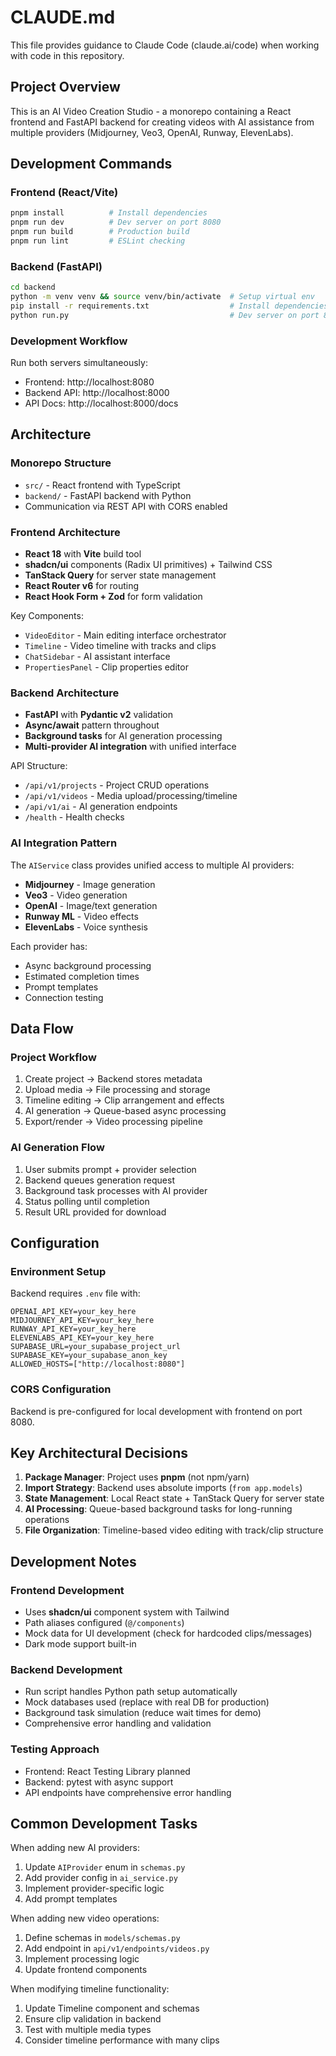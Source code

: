 # CLAUDE.md

This file provides guidance to Claude Code (claude.ai/code) when working with code in this repository.

## Project Overview

This is an AI Video Creation Studio - a monorepo containing a React frontend and FastAPI backend for creating videos with AI assistance from multiple providers (Midjourney, Veo3, OpenAI, Runway, ElevenLabs).

## Development Commands

### Frontend (React/Vite)
```bash
pnpm install          # Install dependencies  
pnpm run dev          # Dev server on port 8080
pnpm run build        # Production build
pnpm run lint         # ESLint checking
```

### Backend (FastAPI)
```bash
cd backend
python -m venv venv && source venv/bin/activate  # Setup virtual env
pip install -r requirements.txt                  # Install dependencies
python run.py                                    # Dev server on port 8000
```

### Development Workflow
Run both servers simultaneously:
- Frontend: http://localhost:8080 
- Backend API: http://localhost:8000
- API Docs: http://localhost:8000/docs

## Architecture

### Monorepo Structure
- `src/` - React frontend with TypeScript
- `backend/` - FastAPI backend with Python
- Communication via REST API with CORS enabled

### Frontend Architecture
- **React 18** with **Vite** build tool
- **shadcn/ui** components (Radix UI primitives) + Tailwind CSS
- **TanStack Query** for server state management
- **React Router v6** for routing
- **React Hook Form + Zod** for form validation

Key Components:
- `VideoEditor` - Main editing interface orchestrator
- `Timeline` - Video timeline with tracks and clips
- `ChatSidebar` - AI assistant interface
- `PropertiesPanel` - Clip properties editor

### Backend Architecture
- **FastAPI** with **Pydantic v2** validation
- **Async/await** pattern throughout
- **Background tasks** for AI generation processing
- **Multi-provider AI integration** with unified interface

API Structure:
- `/api/v1/projects` - Project CRUD operations
- `/api/v1/videos` - Media upload/processing/timeline
- `/api/v1/ai` - AI generation endpoints
- `/health` - Health checks

### AI Integration Pattern
The `AIService` class provides unified access to multiple AI providers:
- **Midjourney** - Image generation
- **Veo3** - Video generation  
- **OpenAI** - Image/text generation
- **Runway ML** - Video effects
- **ElevenLabs** - Voice synthesis

Each provider has:
- Async background processing
- Estimated completion times
- Prompt templates
- Connection testing

## Data Flow

### Project Workflow
1. Create project → Backend stores metadata
2. Upload media → File processing and storage
3. Timeline editing → Clip arrangement and effects
4. AI generation → Queue-based async processing
5. Export/render → Video processing pipeline

### AI Generation Flow
1. User submits prompt + provider selection
2. Backend queues generation request
3. Background task processes with AI provider
4. Status polling until completion
5. Result URL provided for download

## Configuration

### Environment Setup
Backend requires `.env` file with:
```env
OPENAI_API_KEY=your_key_here
MIDJOURNEY_API_KEY=your_key_here
RUNWAY_API_KEY=your_key_here
ELEVENLABS_API_KEY=your_key_here
SUPABASE_URL=your_supabase_project_url
SUPABASE_KEY=your_supabase_anon_key
ALLOWED_HOSTS=["http://localhost:8080"]
```

### CORS Configuration
Backend is pre-configured for local development with frontend on port 8080.

## Key Architectural Decisions

1. **Package Manager**: Project uses **pnpm** (not npm/yarn)
2. **Import Strategy**: Backend uses absolute imports (`from app.models`)
3. **State Management**: Local React state + TanStack Query for server state
4. **AI Processing**: Queue-based background tasks for long-running operations
5. **File Organization**: Timeline-based video editing with track/clip structure

## Development Notes

### Frontend Development
- Uses **shadcn/ui** component system with Tailwind
- Path aliases configured (`@/components`)
- Mock data for UI development (check for hardcoded clips/messages)
- Dark mode support built-in

### Backend Development
- Run script handles Python path setup automatically
- Mock databases used (replace with real DB for production)
- Background task simulation (reduce wait times for demo)
- Comprehensive error handling and validation

### Testing Approach
- Frontend: React Testing Library planned
- Backend: pytest with async support
- API endpoints have comprehensive error handling

## Common Development Tasks

When adding new AI providers:
1. Update `AIProvider` enum in `schemas.py`
2. Add provider config in `ai_service.py`
3. Implement provider-specific logic
4. Add prompt templates

When adding new video operations:
1. Define schemas in `models/schemas.py`
2. Add endpoint in `api/v1/endpoints/videos.py`
3. Implement processing logic
4. Update frontend components

When modifying timeline functionality:
1. Update Timeline component and schemas
2. Ensure clip validation in backend
3. Test with multiple media types
4. Consider timeline performance with many clips